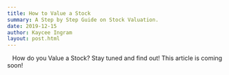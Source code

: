 ```yaml
---
title: How to Value a Stock
summary: A Step by Step Guide on Stock Valuation.
date: 2019-12-15
author: Kaycee Ingram
layout: post.html
---
```


&nbsp;&nbsp;&nbsp;<span class="origin-letter">H</span>ow do you Value a Stock? Stay tuned and find out! This article is coming soon!